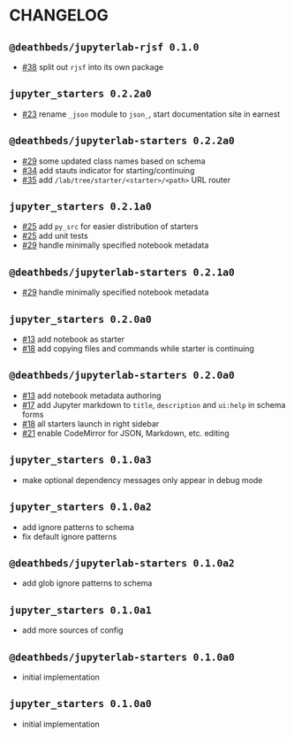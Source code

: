 # CHANGELOG

## `@deathbeds/jupyterlab-rjsf 0.1.0`

- [#38][] split out `rjsf` into its own package

## `jupyter_starters 0.2.2a0`

- [#23][] rename `_json` module to `json_`, start documentation site in earnest

## `@deathbeds/jupyterlab-starters 0.2.2a0`

- [#29][] some updated class names based on schema
- [#34][] add stauts indicator for starting/continuing
- [#35][] add `/lab/tree/starter/<starter>/<path>` URL router

## `jupyter_starters 0.2.1a0`

- [#25][] add `py_src` for easier distribution of starters
- [#25][] add unit tests
- [#29][] handle minimally specified notebook metadata

## `@deathbeds/jupyterlab-starters 0.2.1a0`

- [#29][] handle minimally specified notebook metadata

## `jupyter_starters 0.2.0a0`

- [#13][] add notebook as starter
- [#18][] add copying files and commands while starter is continuing

## `@deathbeds/jupyterlab-starters 0.2.0a0`

- [#13][] add notebook metadata authoring
- [#17][] add Jupyter markdown to `title`, `description` and `ui:help` in schema forms
- [#18][] all starters launch in right sidebar
- [#21][] enable CodeMirror for JSON, Markdown, etc. editing

## `jupyter_starters 0.1.0a3`

- make optional dependency messages only appear in debug mode

## `jupyter_starters 0.1.0a2`

- add ignore patterns to schema
- fix default ignore patterns

## `@deathbeds/jupyterlab-starters 0.1.0a2`

- add glob ignore patterns to schema

## `jupyter_starters 0.1.0a1`

- add more sources of config

## `@deathbeds/jupyterlab-starters 0.1.0a0`

- initial implementation

## `jupyter_starters 0.1.0a0`

- initial implementation

[#13]: https://github.com/deathbeds/jupyterlab-starters/pull/13
[#17]: https://github.com/deathbeds/jupyterlab-starters/pull/17
[#18]: https://github.com/deathbeds/jupyterlab-starters/pull/18
[#21]: https://github.com/deathbeds/jupyterlab-starters/pull/21
[#23]: https://github.com/deathbeds/jupyterlab-starters/pull/23
[#25]: https://github.com/deathbeds/jupyterlab-starters/pull/25
[#29]: https://github.com/deathbeds/jupyterlab-starters/pull/29
[#34]: https://github.com/deathbeds/jupyterlab-starters/pull/34
[#35]: https://github.com/deathbeds/jupyterlab-starters/pull/35
[#38]: https://github.com/deathbeds/jupyterlab-starters/pull/38
